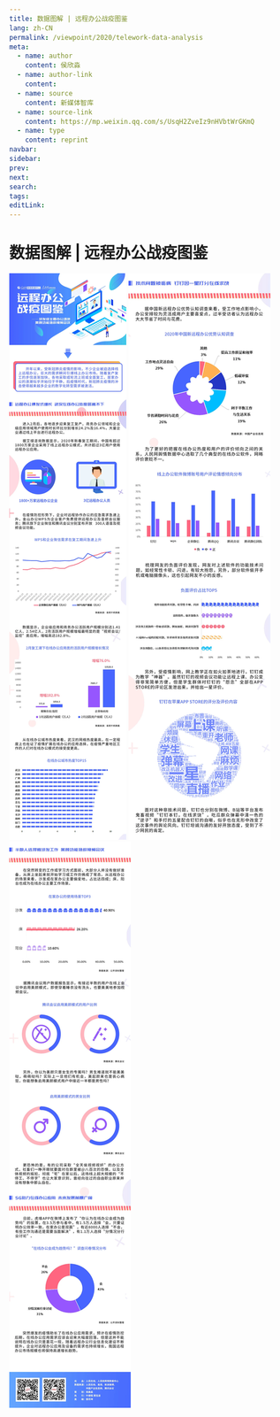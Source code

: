 ```yaml
---
title: 数据图解 | 远程办公战疫图鉴
lang: zh-CN
permalink: /viewpoint/2020/telework-data-analysis
meta:
  - name: author
    content: 侯欣淼
  - name: author-link
    content: 
  - name: source
    content: 新媒体智库
  - name: source-link
    content: https://mp.weixin.qq.com/s/UsqH2ZveIz9nHVbtWrGKmQ
  - name: type
    content: reprint
navbar:
sidebar:
prev:
next:
search:
tags:
editLink:
---
```

# 数据图解 | 远程办公战疫图鉴

<copyright :meta="$frontmatter.meta" />

![](./tc.03.01.004/1.png)
![](./tc.03.01.004/2.png)
![](./tc.03.01.004/3.png)